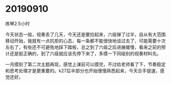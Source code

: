 # 20190910

练琴2.5小时

今天状态一般，视奏丢了几天，今天还是要捡起来，六级弹了过半，自从有大范围移动开始，我就有一点抗拒的心态，每一条都不能很快地谈过去了，可能需要十次左右了，有些还不可避免地踩下踏板，总之到了六级之后进展缓慢，看来之前的预计还是挺正确的，到了六级就应该先停下来了，多摸一下同级别的视奏材料先。

一月摸到了第二次主题再现，感觉上课前可以摸完，不过给老师看了下，节奏稳定和思考处理才是更重要的。k27后半部分也开始慢慢熟悉起来，今天合手提速，感觉还好。
